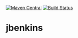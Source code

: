 [![Maven Central](http://maven-badges.herokuapp.com/maven-central/de.kisner/jbenkins/badge.svg)](http://search.maven.org/#search%7Cgav%7C1%7Cg%3A%22de.kisner%22%20AND%20a%3A%jbenkins%22) [![Build Status](https://www.aht-group.com/jenkins/buildStatus/icon?job=JBENKINS)](https://www.aht-group.com/jenkins/job/JBENKINS)


# jbenkins
